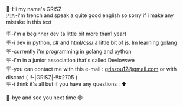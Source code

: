 👋-Hi my name's GRISZ                                                                                                                                           
🇫🇷-i'm french and speak a quite good english so sorry if i make any mistake in this text

🪧-i'm a beginner dev (a little bit more than1 year)                                                                                                                         
🪧-i dev in python, c# and html/css/  a little bit of js. Im learning golang                                                     
🪧-currently i'm programming in golang and python                                                                                                                   
🪧-i'm in a junior association that's called Devlowave                                                                                                         
🪧-you can contact me with this e-mail : griszou12@gmail.com or with discord ( !!-|GRISZ|-!!#2705 )                                                                                                
🪧-i think it's all but if you have any questions : ⬆                                                                                                           

👋-bye and see you next time 😉
